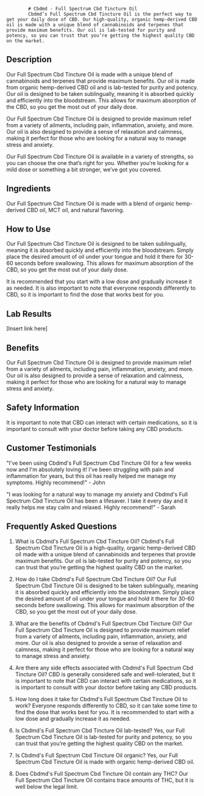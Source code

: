 
            # Cbdmd - Full Spectrum Cbd Tincture Oil
            Cbdmd’s Full Spectrum Cbd Tincture Oil is the perfect way to get your daily dose of CBD. Our high-quality, organic hemp-derived CBD oil is made with a unique blend of cannabinoids and terpenes that provide maximum benefits. Our oil is lab-tested for purity and potency, so you can trust that you’re getting the highest quality CBD on the market.

## Description
Our Full Spectrum Cbd Tincture Oil is made with a unique blend of cannabinoids and terpenes that provide maximum benefits. Our oil is made from organic hemp-derived CBD oil and is lab-tested for purity and potency. Our oil is designed to be taken sublingually, meaning it is absorbed quickly and efficiently into the bloodstream. This allows for maximum absorption of the CBD, so you get the most out of your daily dose.

Our Full Spectrum Cbd Tincture Oil is designed to provide maximum relief from a variety of ailments, including pain, inflammation, anxiety, and more. Our oil is also designed to provide a sense of relaxation and calmness, making it perfect for those who are looking for a natural way to manage stress and anxiety. 

Our Full Spectrum Cbd Tincture Oil is available in a variety of strengths, so you can choose the one that’s right for you. Whether you’re looking for a mild dose or something a bit stronger, we’ve got you covered. 

## Ingredients
Our Full Spectrum Cbd Tincture Oil is made with a blend of organic hemp-derived CBD oil, MCT oil, and natural flavoring. 

## How to Use
Our Full Spectrum Cbd Tincture Oil is designed to be taken sublingually, meaning it is absorbed quickly and efficiently into the bloodstream. Simply place the desired amount of oil under your tongue and hold it there for 30-60 seconds before swallowing. This allows for maximum absorption of the CBD, so you get the most out of your daily dose.

It is recommended that you start with a low dose and gradually increase it as needed. It is also important to note that everyone responds differently to CBD, so it is important to find the dose that works best for you. 

## Lab Results
[Insert link here]

## Benefits
Our Full Spectrum Cbd Tincture Oil is designed to provide maximum relief from a variety of ailments, including pain, inflammation, anxiety, and more. Our oil is also designed to provide a sense of relaxation and calmness, making it perfect for those who are looking for a natural way to manage stress and anxiety. 

## Safety Information
It is important to note that CBD can interact with certain medications, so it is important to consult with your doctor before taking any CBD products. 

## Customer Testimonials
"I've been using Cbdmd's Full Spectrum Cbd Tincture Oil for a few weeks now and I'm absolutely loving it! I've been struggling with pain and inflammation for years, but this oil has really helped me manage my symptoms. Highly recommend!" - John

"I was looking for a natural way to manage my anxiety and Cbdmd's Full Spectrum Cbd Tincture Oil has been a lifesaver. I take it every day and it really helps me stay calm and relaxed. Highly recommend!" - Sarah

## Frequently Asked Questions
1. What is Cbdmd's Full Spectrum Cbd Tincture Oil?
    Cbdmd's Full Spectrum Cbd Tincture Oil is a high-quality, organic hemp-derived CBD oil made with a unique blend of cannabinoids and terpenes that provide maximum benefits. Our oil is lab-tested for purity and potency, so you can trust that you’re getting the highest quality CBD on the market. 

2. How do I take Cbdmd's Full Spectrum Cbd Tincture Oil?
    Our Full Spectrum Cbd Tincture Oil is designed to be taken sublingually, meaning it is absorbed quickly and efficiently into the bloodstream. Simply place the desired amount of oil under your tongue and hold it there for 30-60 seconds before swallowing. This allows for maximum absorption of the CBD, so you get the most out of your daily dose.

3. What are the benefits of Cbdmd's Full Spectrum Cbd Tincture Oil?
    Our Full Spectrum Cbd Tincture Oil is designed to provide maximum relief from a variety of ailments, including pain, inflammation, anxiety, and more. Our oil is also designed to provide a sense of relaxation and calmness, making it perfect for those who are looking for a natural way to manage stress and anxiety. 

4. Are there any side effects associated with Cbdmd's Full Spectrum Cbd Tincture Oil?
    CBD is generally considered safe and well-tolerated, but it is important to note that CBD can interact with certain medications, so it is important to consult with your doctor before taking any CBD products. 

5. How long does it take for Cbdmd's Full Spectrum Cbd Tincture Oil to work?
    Everyone responds differently to CBD, so it can take some time to find the dose that works best for you. It is recommended to start with a low dose and gradually increase it as needed. 

6. Is Cbdmd's Full Spectrum Cbd Tincture Oil lab-tested?
    Yes, our Full Spectrum Cbd Tincture Oil is lab-tested for purity and potency, so you can trust that you’re getting the highest quality CBD on the market. 

7. Is Cbdmd's Full Spectrum Cbd Tincture Oil organic?
    Yes, our Full Spectrum Cbd Tincture Oil is made with organic hemp-derived CBD oil. 

8. Does Cbdmd's Full Spectrum Cbd Tincture Oil contain any THC?
    Our Full Spectrum Cbd Tincture Oil contains trace amounts of THC, but it is well below the legal limit.
